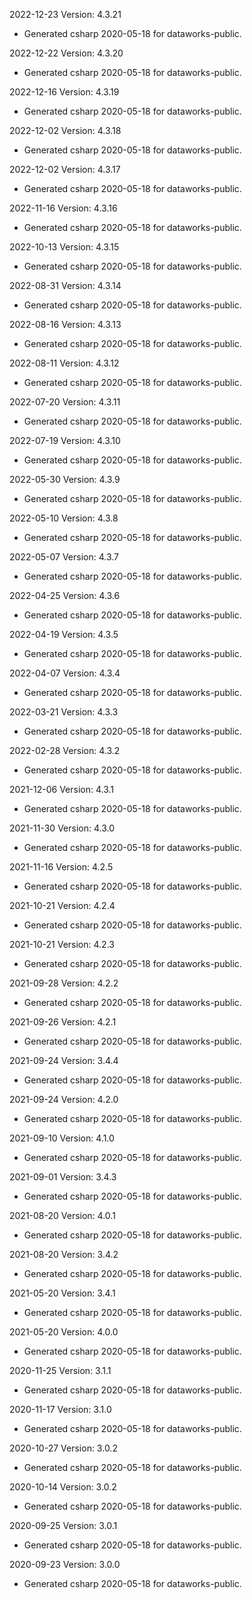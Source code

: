 2022-12-23 Version: 4.3.21
- Generated csharp 2020-05-18 for dataworks-public.

2022-12-22 Version: 4.3.20
- Generated csharp 2020-05-18 for dataworks-public.

2022-12-16 Version: 4.3.19
- Generated csharp 2020-05-18 for dataworks-public.

2022-12-02 Version: 4.3.18
- Generated csharp 2020-05-18 for dataworks-public.

2022-12-02 Version: 4.3.17
- Generated csharp 2020-05-18 for dataworks-public.

2022-11-16 Version: 4.3.16
- Generated csharp 2020-05-18 for dataworks-public.

2022-10-13 Version: 4.3.15
- Generated csharp 2020-05-18 for dataworks-public.

2022-08-31 Version: 4.3.14
- Generated csharp 2020-05-18 for dataworks-public.

2022-08-16 Version: 4.3.13
- Generated csharp 2020-05-18 for dataworks-public.

2022-08-11 Version: 4.3.12
- Generated csharp 2020-05-18 for dataworks-public.

2022-07-20 Version: 4.3.11
- Generated csharp 2020-05-18 for dataworks-public.

2022-07-19 Version: 4.3.10
- Generated csharp 2020-05-18 for dataworks-public.

2022-05-30 Version: 4.3.9
- Generated csharp 2020-05-18 for dataworks-public.

2022-05-10 Version: 4.3.8
- Generated csharp 2020-05-18 for dataworks-public.

2022-05-07 Version: 4.3.7
- Generated csharp 2020-05-18 for dataworks-public.

2022-04-25 Version: 4.3.6
- Generated csharp 2020-05-18 for dataworks-public.

2022-04-19 Version: 4.3.5
- Generated csharp 2020-05-18 for dataworks-public.

2022-04-07 Version: 4.3.4
- Generated csharp 2020-05-18 for dataworks-public.

2022-03-21 Version: 4.3.3
- Generated csharp 2020-05-18 for dataworks-public.

2022-02-28 Version: 4.3.2
- Generated csharp 2020-05-18 for dataworks-public.

2021-12-06 Version: 4.3.1
- Generated csharp 2020-05-18 for dataworks-public.

2021-11-30 Version: 4.3.0
- Generated csharp 2020-05-18 for dataworks-public.

2021-11-16 Version: 4.2.5
- Generated csharp 2020-05-18 for dataworks-public.

2021-10-21 Version: 4.2.4
- Generated csharp 2020-05-18 for dataworks-public.

2021-10-21 Version: 4.2.3
- Generated csharp 2020-05-18 for dataworks-public.

2021-09-28 Version: 4.2.2
- Generated csharp 2020-05-18 for dataworks-public.

2021-09-26 Version: 4.2.1
- Generated csharp 2020-05-18 for dataworks-public.

2021-09-24 Version: 3.4.4
- Generated csharp 2020-05-18 for dataworks-public.

2021-09-24 Version: 4.2.0
- Generated csharp 2020-05-18 for dataworks-public.

2021-09-10 Version: 4.1.0
- Generated csharp 2020-05-18 for dataworks-public.

2021-09-01 Version: 3.4.3
- Generated csharp 2020-05-18 for dataworks-public.

2021-08-20 Version: 4.0.1
- Generated csharp 2020-05-18 for dataworks-public.

2021-08-20 Version: 3.4.2
- Generated csharp 2020-05-18 for dataworks-public.

2021-05-20 Version: 3.4.1
- Generated csharp 2020-05-18 for dataworks-public.

2021-05-20 Version: 4.0.0
- Generated csharp 2020-05-18 for dataworks-public.

2020-11-25 Version: 3.1.1
- Generated csharp 2020-05-18 for dataworks-public.

2020-11-17 Version: 3.1.0
- Generated csharp 2020-05-18 for dataworks-public.

2020-10-27 Version: 3.0.2
- Generated csharp 2020-05-18 for dataworks-public.

2020-10-14 Version: 3.0.2
- Generated csharp 2020-05-18 for dataworks-public.

2020-09-25 Version: 3.0.1
- Generated csharp 2020-05-18 for dataworks-public.

2020-09-23 Version: 3.0.0
- Generated csharp 2020-05-18 for dataworks-public.

